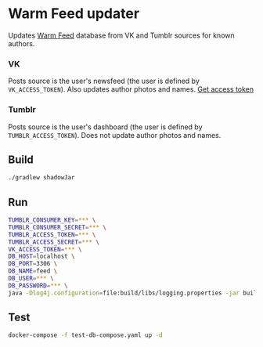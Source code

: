 # Warm Feed updater
Updates [Warm Feed](https://radiokot.com.ua/p/feed/) database from VK and Tumblr sources for known authors.

### VK
Posts source is the user's newsfeed (the user is defined by `VK_ACCESS_TOKEN`). Also updates author photos and names.
[Get access token](https://oauth.vk.com/authorize?client_id=4712158&scope=offline,wall,friends,photos&redirect_uri=https://oauth.vk.com/blank.html&response_type=token)

### Tumblr
Posts source is the user's dashboard (the user is defined by `TUMBLR_ACCESS_TOKEN`). Does not update author photos and names.

## Build
```bash
./gradlew shadowJar
```

## Run
```bash
TUMBLR_CONSUMER_KEY=*** \
TUMBLR_CONSUMER_SECRET=*** \
TUMBLR_ACCESS_TOKEN=*** \
TUMBLR_ACCESS_SECRET=*** \
VK_ACCESS_TOKEN=*** \
DB_HOST=localhost \
DB_PORT=3306 \
DB_NAME=feed \
DB_USER=*** \
DB_PASSWORD=*** \
java -Dlog4j.configuration=file:build/libs/logging.properties -jar build/libs/updater.jar
```

## Test
```bash
docker-compose -f test-db-compose.yaml up -d
```

